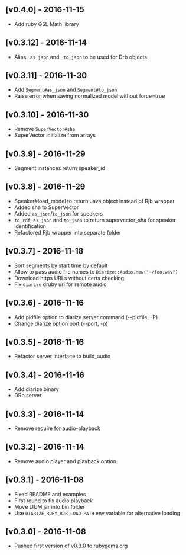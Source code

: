 ## [v0.4.0] - 2016-11-15

- Add ruby GSL Math library

## [v0.3.12] - 2016-11-14

- Alias `_as_json` and `_to_json` to be used for Drb objects

## [v0.3.11] - 2016-11-30

- Add `Segment#as_json` and `Segment#to_json`
- Raise error when saving normalized model without force=true

## [v0.3.10] - 2016-11-30

- Remove `SuperVector#sha`
- SuperVector initialize from arrays

## [v0.3.9] - 2016-11-29

- Segment instances return speaker_id

## [v0.3.8] - 2016-11-29

- Speaker#load_model to return Java object instead of Rjb wrapper
- Added sha to SuperVector
- Added `as_json`/`to_json` for speakers
- `to_rdf`, `as_json` and `to_json` to return supervector_sha for speaker identification
- Refactored Rjb wrapper into separate folder

## [v0.3.7] - 2016-11-18

- Sort segments by start time by default
- Allow to pass audio file names to `Diarize::Audio.new("~/foo.wav")`
- Download https URLs without certs checking
- Fix `diarize` druby uri for remote audio

## [v0.3.6] - 2016-11-16

- Add pidfile option to diarize server command (--pidfile, -P)
- Change diarize option port (--port, -p)

## [v0.3.5] - 2016-11-16

- Refactor server interface to build_audio

## [v0.3.4] - 2016-11-16

- Add diarize binary
- DRb server

## [v0.3.3] - 2016-11-14

- Remove require for audio-playback

## [v0.3.2] - 2016-11-14

- Remove audio player and playback option

## [v0.3.1] - 2016-11-08

- Fixed README and examples
- First round to fix audio playback
- Move LIUM jar into bin folder
- Use `DIARIZE_RUBY_RJB_LOAD_PATH` env variable for alternative loading

## [v0.3.0] - 2016-11-08

- Pushed first version of v0.3.0 to rubygems.org
